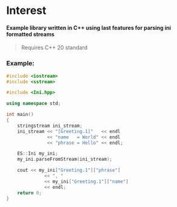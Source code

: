 # Interest

#### Example library written in C++ using last features for parsing ini formatted streams

> Requires C++ 20 standard

### Example:
```c++
#include <iostream>
#include <sstream>

#include <Ini.hpp>

using namespace std;

int main()
{
    stringstream ini_stream;
    ini_stream << "[Greeting.1]"   << endl
               << "name   = World" << endl
               << "phrase = Hello" << endl;

    ES::Ini my_ini;
    my_ini.parseFromStream(ini_stream);

    cout << my_ini["Greeting.1"]["phrase"]
              << ", "
              << my_ini["Greeting.1"]["name"]
              << endl;
    return 0;
}

```
